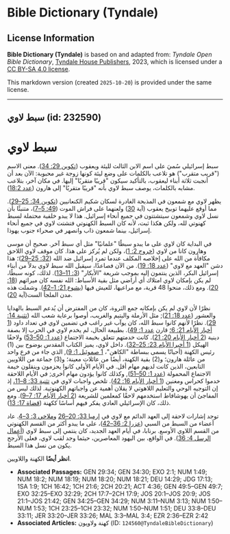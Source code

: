 # Bible Dictionary (Tyndale)

## License Information

**Bible Dictionary (Tyndale)** is based on and adapted from: _Tyndale Open Bible Dictionary_, [Tyndale House Publishers](https://tyndaleopenresources.com/), 2023, which is licensed under a [CC BY-SA 4.0 license](https://creativecommons.org/licenses/by-sa/4.0/legalcode.en).

This markdown version (created `2025-10-20`) is provided under the same license.



--------------------------------

## سبط لاوي (id: 232590)

سبط لاوي
========

سبط إسرائيلي سُميَ على اسم الابن الثالث لليئة ويعقوب ([تكوين 29: 34](https://ref.ly/Gen29:34)). معنى الاسم ("قريب متقرب") هو تلاعب بالكلمات على وضع ليئة كونها زوجة غير محبوبة: الآن بعد أن أنجبت ثلاثة أبناء ليعقوب، بالتأكيد سيكون "قريبًا متقربًا" إليها. في مكان آخر، بتلاعب مشابه بالكلمات، يوصف سبط لاوي بأنه "قريبًا متقربًا" إلى هارون ([عدد 18:2](https://ref.ly/Num18:2)).

يظهر لاوي مع شمعون في المذبحة الغادرة لسكان شكيم الكنعانيين ([تكوين 34: 25–29](https://ref.ly/Gen34:25-Gen34:29)). مما أوقع عليهما توبيخ يعقوب (آية [30](https://ref.ly/Gen34:30)) ولعنهما على فراش الموت ([49: 5–7](https://ref.ly/Gen49:5-Gen49:7))، متنبئًا بأن نسل لاوي وشمعون سيتشتتون في جميع أنحاء إسرائيل. هذا لا يبدو خلفية محتملة لسبط كهنوتي لله، ولكن هكذا ثبت، لأنه كان السبط الكهنوتي فتشتت لاوي في جميع أنحاء إسرائيل، بينما شمعون ذاب وانصهر في صحراء جنوب يهوذا.

في البداية كان لاوي على ما يبدو سبطًا "علمانيًا" مثل أي سبط آخر. صحيح أن موسى وهارون كانا من لاوي ([خروج 2: 1](https://ref.ly/Exod2:1))، ولكن لم يُركز على هذا. كان موقف لاوي اللاحق مكافأة من الله على إخلاصه المكلف عندما تمرد إسرائيل ضد الله ([32: 25–29](https://ref.ly/Exod32:25-Exod32:29))؛ هذا دشن "العهد مع لاوي" ([عدد 18: 19](https://ref.ly/Num18:19)). من الآن فصاعدًا، سيقبل الله سبط لاوي بدلاً من أبناء إسرائيل البكر، الذين ينتمون إليه بموجب شريعة "الأبكار" ([3: 11–13](https://ref.ly/Num3:11-Num3:13)). لذلك، كونه سبطًا، لم يكن بإمكان لاوي امتلاك أي أراضي مثل بقية الأسباط: الله نفسه كان ميراثهم ([18: 20](https://ref.ly/Num18:20)). ومع ذلك، منحوا 48 قرية، مع مراعيها، للعيش فيها ([يشوع 21: 1–42](https://ref.ly/Josh21:1-Josh21:42)). وشملت هذه مدن الملجأ الست(آية [20](https://ref.ly/Josh20:1-Josh20:9)).

نظرًا لأن لاوي لم يكن بإمكانه جمع الثروة، كان من المفترض أن يُدعم السبط بالهدايا والعشور ([عدد 18: 21](https://ref.ly/Num18:21)); مثل الأرملة واليتيم والغريب، أوصوا برعاية شعب الله ([تثنية 14: 29](https://ref.ly/Deut14:29)). نظرًا لأنهم كانوا سبط الله، كان يوآب غير راغب في تضمين لاوي في تعداد داود ([1 أخبار الأيام 21: 6؛](https://ref.ly/1Chr21:6) قارن [عدد 1: 49](https://ref.ly/Num1:49)). بطبيعة الحال، لم يخدم لاوي في الحرب إلا بصفة دينية ([2 أخبار الأيام 20: 21](https://ref.ly/2Chr20:21)). كانت خدمتهم تتعلق بخيمة الاجتماع ([عدد 1: 50–53](https://ref.ly/Num1:50-Num1:53)) ولاحقًا الهيكل ([1 أخبرا الأيام 23: 25–32](https://ref.ly/1Chr23:25-1Chr23:32)). داخل لاوي، يميز الكتاب المقدس بوضوح بين (1\) رئيس الكهنة (أحيانًا يسمى ببساطة "الكاهن"، [1 صموئيل 1: 9](https://ref.ly/1Sam1:9)), الذي جاء من فرع واحد من عائلة هارون؛ و(2\) بقية الكهنة، أيضًا من عائلات معينة؛ و(3\) جماعة من اللاويين التابعين، الذين كانت لديهم مهام أقل. في الأيام الأولى كانوا يحزمون وينقلون خيمة الاجتماع المحمولة ([عدد 1: 50–51](https://ref.ly/Num1:50-Num1:51)), وكذلك كانوا يؤدون مهام أخرى; في الأيام اللاحقة خدموا كحراس ومغنين ([1 أخبار الأيام 16: 42](https://ref.ly/1Chr16:42)). تلخص واجبات لاوي في [تثنية 33: 8–11،](https://ref.ly/Deut33:8-Deut33:11) إذ إن التوجيه الوحي والتعليم اللاهوتي لا يقلان أهمية عن واجباتهم الكهنوتية. لذلك ليس من المفاجئ أن يهوشافاط استخدمهم لاحقًا كمعلمين للشريعة ([2 أخبار الأيام 17: 7–9](https://ref.ly/2Chr17:7-2Chr17:9)). ومع ذلك، كان الإسرائيلي العادي يفكر فيهم أساسًا ككهنة ([قضاة 17: 13](https://ref.ly/Judg17:13)).

توجد إشارات لاحقة إلى العهد الدائم مع لاوي في [إرميا 33: 20–26](https://ref.ly/Jer33:20-Jer33:26) و[ملاخي 3: 3–4](https://ref.ly/Mal3:3-Mal3:4). عاد أعضاء من السبط من السبي ([عزرا 2: 36–42](https://ref.ly/Ezra2:36-Ezra2:42))، على ما يبدو أكثر من القسم الكهنوتي من القسم اللاوي الأوسع. برنابا، في أيام العهد الجديد، كان ينتمي إلى سبط لاوي ([أعمال الرسل 4: 36](https://ref.ly/Acts4:36)). في الواقع، بين اليهود المعاصرين، حيثما وجد لقب لاوي، فعلى الأرجح يكون من نسل هذا السبط.

**انظر أيضًا** الكهنة واللاويين.

* **Associated Passages:** GEN 29:34; GEN 34:30; EXO 2:1; NUM 1:49; NUM 18:2; NUM 18:19; NUM 18:20; NUM 18:21; DEU 14:29; JDG 17:13; 1SA 1:9; 1CH 16:42; 1CH 21:6; 2CH 20:21; ACT 4:36; GEN 49:5–GEN 49:7; EXO 32:25–EXO 32:29; 2CH 17:7–2CH 17:9; JOS 20:1–JOS 20:9; JOS 21:1–JOS 21:42; GEN 34:25–GEN 34:29; NUM 3:11–NUM 3:13; NUM 1:50–NUM 1:53; 1CH 23:25–1CH 23:32; NUM 1:50–NUM 1:51; DEU 33:8–DEU 33:11; JER 33:20–JER 33:26; MAL 3:3–MAL 3:4; EZR 2:36–EZR 2:42
* **Associated Articles:** كهنة ولاويون (ID: `124560@TyndaleBibleDictionary`)

